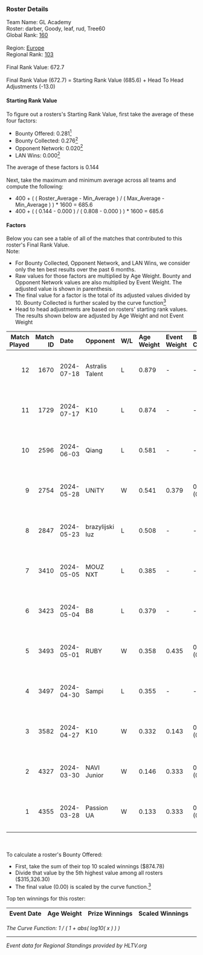 ### Roster Details<br />
Team Name: GL Academy<br />
Roster: darber, Goody, leaf, rud, Tree60<br />
Global Rank: [160](../../standings_global_2024_09_04.md)<br />
<br />
Region: [Europe]( ../../standings_europe_2024_09_04.md)<br />
Regional Rank: [103]( ../../standings_europe_2024_09_04.md)<br />
<br />
Final Rank Value:  672.7<br />
<br />
Final Rank Value (672.7) = Starting Rank Value (685.6) + Head To Head Adjustments (-13.0)<br />

#### Starting Rank Value<br />
To figure out a rosters's Starting Rank Value, first take the average of these four factors:<br />
- Bounty Offered: 0.281[<sup>1</sup>](#table2)
- Bounty Collected: 0.276[<sup>2</sup>](#table1)
- Opponent Network: 0.020[<sup>2</sup>](#table1)
- LAN Wins: 0.000[<sup>2</sup>](#table1)

The average of these factors is 0.144<br />
<br />
Next, take the maximum and minimum average across all teams and compute the following:<br />
- 400 + ( ( Roster_Average - Min_Average ) / ( Max_Average - Min_Average ) ) * 1600 = 685.6
- 400 + ( ( 0.144 - 0.000 ) / ( 0.808 - 0.000 ) ) * 1600 = 685.6


#### Factors<br />
Below you can see a table of all of the matches that contributed to this roster's Final Rank Value.<br />
Note:<br />

- For Bounty Collected, Opponent Network, and LAN Wins, we consider only the ten best results over the past 6 months.
- Raw values for those factors are multiplied by Age Weight. Bounty and Opponent Network values are also multiplied by Event Weight. The adjusted value is shown in parenthesis.
- The final value for a factor is the total of its adjusted values divided by 10. Bounty Collected is further scaled by the curve function[<sup>3</sup>](#curveFunction)
- Head to head adjustments are based on rosters' starting rank values. The results shown below are adjusted by Age Weight and not Event Weight
<span id="table1"></span><br />


| Match Played | Match ID | Date       | Opponent        | W/L | Age Weight | Event Weight | Bounty Collected | Opponent Network | LAN Wins  | H2H Adj. | Roster                           |
| -: | -: | :- | :- | :- | :- | :- | :- | :- | :- | -: | :- |
|           12 |     1670 | 2024-07-18 | Astralis Talent | L   | 0.879      | -            | -                | -                | -         |   -13.85 | darber, Goody, leaf, rud, Tree60 |
|           11 |     1729 | 2024-07-17 | K10             | L   | 0.874      | -            | -                | -                | -         |   -14.35 | darber, Goody, leaf, rud, Tree60 |
|           10 |     2596 | 2024-06-03 | Qiang           | L   | 0.581      | -            | -                | -                | -         |    -4.31 | darber, Goody, leaf, rud, Tree60 |
|            9 |     2754 | 2024-05-28 | UNiTY           | W   | 0.541      | 0.379        | 0.026 (0.005)    | 0.406 (0.083)    | 0 (0.000) |    12.94 | darber, Goody, leaf, rud, Tree60 |
|            8 |     2847 | 2024-05-23 | brazylijski luz | L   | 0.508      | -            | -                | -                | -         |    -6.54 | darber, Goody, leaf, rud, Tree60 |
|            7 |     3410 | 2024-05-05 | MOUZ NXT        | L   | 0.385      | -            | -                | -                | -         |    -1.98 | darber, Goody, leaf, rud, shadiy |
|            6 |     3423 | 2024-05-04 | B8              | L   | 0.379      | -            | -                | -                | -         |    -1.64 | darber, Goody, leaf, rud, shadiy |
|            5 |     3493 | 2024-05-01 | RUBY            | W   | 0.358      | 0.435        | 0.073 (0.011)    | 0.407 (0.063)    | 0 (0.000) |     8.47 | darber, Goody, leaf, rud, shadiy |
|            4 |     3497 | 2024-04-30 | Sampi           | L   | 0.355      | -            | -                | -                | -         |    -2.46 | darber, Goody, leaf, rud, sSen   |
|            3 |     3582 | 2024-04-27 | K10             | W   | 0.332      | 0.143        | 0.006 (0.000)    | 0.100 (0.005)    | 0 (0.000) |     4.82 | darber, Goody, leaf, rud, sSen   |
|            2 |     4327 | 2024-03-30 | NAVI Junior     | W   | 0.146      | 0.333        | 0.001 (0.000)    | 0.074 (0.004)    | 0 (0.000) |     2.28 | darber, Goody, leaf, nestee, rud |
|            1 |     4355 | 2024-03-28 | Passion UA      | W   | 0.133      | 0.333        | 0.147 (0.007)    | 1.000 (0.044)    | 0 (0.000) |     3.64 | darber, Goody, leaf, nestee, rud |

<br />
<span id="table2"></span><br />
To calculate a roster's Bounty Offered:<br />

- First, take the sum of their top 10 scaled winnings ($874.78)
- Divide that value by the 5th highest value among all rosters ($315,326.30)
- The final value (0.00) is scaled by the curve function.[<sup>3</sup>](#curveFunction)

Top ten winnings for this roster:<br />

| Event Date | Age Weight | Prize Winnings | Scaled Winnings |
| :- | -: | :- | :- |


<span id="curveFunction"></span>_The Curve Function: 1 / ( 1 + abs( log10( x ) ) )_<br />

---
_Event data for Regional Standings provided by HLTV.org_<br />
